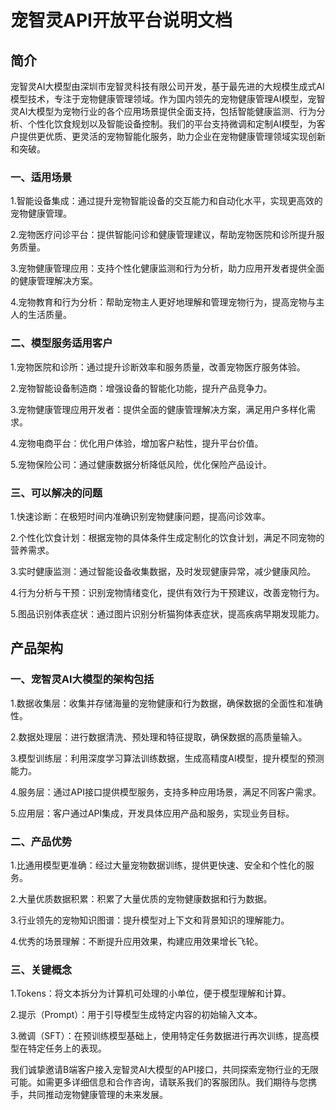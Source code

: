 # 宠智灵API开放平台说明文档

## 简介
宠智灵AI大模型由深圳市宠智灵科技有限公司开发，基于最先进的大规模生成式AI模型技术，专注于宠物健康管理领域。作为国内领先的宠物健康管理AI模型，宠智灵AI大模型为宠物行业的各个应用场景提供全面支持，包括智能健康监测、行为分析、个性化饮食规划以及智能设备控制。我们的平台支持微调和定制AI模型，为客户提供更优质、更灵活的宠物智能化服务，助力企业在宠物健康管理领域实现创新和突破。

### 一、适用场景
1.智能设备集成：通过提升宠物智能设备的交互能力和自动化水平，实现更高效的宠物健康管理。

2.宠物医疗问诊平台：提供智能问诊和健康管理建议，帮助宠物医院和诊所提升服务质量。

3.宠物健康管理应用：支持个性化健康监测和行为分析，助力应用开发者提供全面的健康管理解决方案。

4.宠物教育和行为分析：帮助宠物主人更好地理解和管理宠物行为，提高宠物与主人的生活质量。

### 二、模型服务适用客户
1.宠物医院和诊所：通过提升诊断效率和服务质量，改善宠物医疗服务体验。

2.宠物智能设备制造商：增强设备的智能化功能，提升产品竞争力。

3.宠物健康管理应用开发者：提供全面的健康管理解决方案，满足用户多样化需求。

4.宠物电商平台：优化用户体验，增加客户粘性，提升平台价值。

5.宠物保险公司：通过健康数据分析降低风险，优化保险产品设计。

### 三、可以解决的问题
1.快速诊断：在极短时间内准确识别宠物健康问题，提高问诊效率。

2.个性化饮食计划：根据宠物的具体条件生成定制化的饮食计划，满足不同宠物的营养需求。

3.实时健康监测：通过智能设备收集数据，及时发现健康异常，减少健康风险。

4.行为分析与干预：识别宠物情绪变化，提供有效行为干预建议，改善宠物行为。

5.图品识别体表症状：通过图片识别分析猫狗体表症状，提高疾病早期发现能力。

## 产品架构
### 一、宠智灵AI大模型的架构包括
1.数据收集层：收集并存储海量的宠物健康和行为数据，确保数据的全面性和准确性。

2.数据处理层：进行数据清洗、预处理和特征提取，确保数据的高质量输入。

3.模型训练层：利用深度学习算法训练数据，生成高精度AI模型，提升模型的预测能力。

4.服务层：通过API接口提供模型服务，支持多种应用场景，满足不同客户需求。

5.应用层：客户通过API集成，开发具体应用产品和服务，实现业务目标。

### 二、产品优势
1.比通用模型更准确：经过大量宠物数据训练，提供更快速、安全和个性化的服务。

2.大量优质数据积累：积累了大量优质的宠物健康数据和行为数据。

3.行业领先的宠物知识图谱：提升模型对上下文和背景知识的理解能力。

4.优秀的场景理解：不断提升应用效果，构建应用效果增长飞轮。

### 三、关键概念
1.Tokens：将文本拆分为计算机可处理的小单位，便于模型理解和计算。

2.提示（Prompt）：用于引导模型生成特定内容的初始输入文本。

3.微调（SFT）：在预训练模型基础上，使用特定任务数据进行再次训练，提高模型在特定任务上的表现。

我们诚挚邀请B端客户接入宠智灵AI大模型的API接口，共同探索宠物行业的无限可能。如需更多详细信息和合作咨询，请联系我们的客服团队。我们期待与您携手，共同推动宠物健康管理的未来发展。


